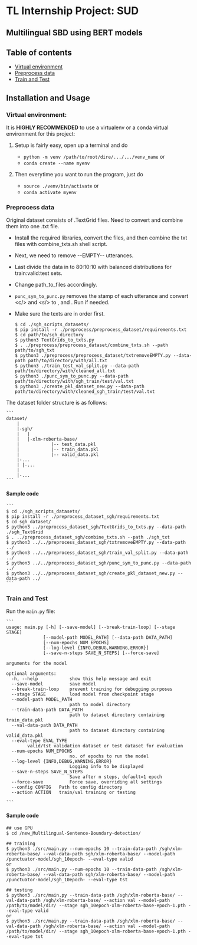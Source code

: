# TL Internship Project: SUD
## Multilingual SBD using BERT models

## Table of contents
* [Virtual environment](#virtual-environment)
* [Preprocess data](#preprocess-data)
* [Train and Test](#train-and-test)


## Installation and Usage
### Virtual environment:  

It is **HIGHLY RECOMMENDED** to use a virtualenv or a conda virtual environment for this project:    

1. Setup is fairly easy, open up a terminal and do
    - `python -m venv /path/to/root/dire/.../.../venv_name` or 
    - `conda create --name myenv`

2. Then everytime you want to run the program, just do  
    - `source ./venv/bin/activate` or 
    - `conda activate myenv`

### Preprocess data

Original dataset consists of .TextGrid files. Need to convert and combine them into one .txt file.  
- Install the required libraries, convert the files, and then combine the txt files with combine_txts.sh shell script.  
- Next, we need to remove --EMPTY-- utterances. 
- Last divide the data in to 80:10:10 with balanced distributions for train:valid:test sets.  
- Change path_to_files accordingly.  
- `punc_sym_to_punc.py` removes the stamp of each utterance and convert \<c/> and \<s/> to \, and \. Run if needed.
- Make sure the texts are in order first.

    ```
    $ cd ./sgh_scripts_datasets/
    $ pip install -r ./preprocess/preprocess_dataset/requirements.txt
    $ cd path/to/sgh_directory
    $ python3 TextGrids_to_txts.py
    $ . ./preprocess/preprocess_dataset/combine_txts.sh --path path/to/sgh_txt
    $ python3 ./preprocess/preprocess_dataset/txtremoveEMPTY.py --data-path path/to/directory/with/all.txt
    $ python3 ./train_test_val_split.py --data-path path/to/directory/with/cleaned_all.txt
    $ python3 ./punc_sym_to_punc.py --data-path path/to/directory/with/sgh_train/test/val.txt
    $ python3 ./create_pkl_dataset_new.py --data-path path/to/directory/with/cleaned_sgh_train/test/val.txt
    ```

The dataset folder structure is as follows:  

    ```
    dataset/
        |
        |-sgh/
        |   |
        |   |-xlm-roberta-base/
        |            |-- test_data.pkl
        |            |-- train_data.pkl
        |            |-- valid_data.pkl
        |-...
        | |-...
        |
        |-...
    ```

#### Sample code

    ```
    $ cd ./sgh_scripts_datasets/
    $ pip install -r ./preprocess_dataset_sgh/requirements.txt
    $ cd sgh_dataset/
    $ python3 ../preprocess_dataset_sgh/TextGrids_to_txts.py --data-path ./sgh_TextGrid
    $ . ../preprocess_dataset_sgh/combine_txts.sh --path ./sgh_txt
    $ python3 ../../preprocess_dataset_sgh/txtremoveEMPTY.py --data-path ../
    $ python3 ../../preprocess_dataset_sgh/train_val_split.py --data-path ../
    $ python3 ../../preprocess_dataset_sgh/punc_sym_to_punc.py --data-path ../
    $ python3 ../../preprocess_dataset_sgh/create_pkl_dataset_new.py --data-path ../
    ```

### Train and Test
Run the `main.py` file:

    ```  
    usage: main.py [-h] [--save-model] [--break-train-loop] [--stage STAGE]
                  [--model-path MODEL_PATH] [--data-path DATA_PATH]
                  [--num-epochs NUM_EPOCHS]
                  [--log-level {INFO,DEBUG,WARNING,ERROR}]
                  [--save-n-steps SAVE_N_STEPS] [--force-save]

    arguments for the model

    optional arguments:
      -h, --help            show this help message and exit
      --save-model          save model
      --break-train-loop    prevent training for debugging purposes
      --stage STAGE         load model from checkpoint stage
      --model-path MODEL_PATH
                            path to model directory
      --train-data-path DATA_PATH
                            path to dataset directory containing train_data.pkl
      --val-data-path DATA_PATH
                            path to dataset directory containing valid_data.pkl
      --eval-type EVAL_TYPE
            valid/tst validation dataset or test dataset for evaluation
      --num-epochs NUM_EPOCHS
                            no. of epochs to run the model
      --log-level {INFO,DEBUG,WARNING,ERROR}
                            Logging info to be displayed
      --save-n-steps SAVE_N_STEPS
                            Save after n steps, default=1 epoch
      --force-save          Force save, overriding all settings
      --config CONFIG	Path to config directory
      --action ACTION 	train/val training or testing
          
    ```

#### Sample code
```
## use GPU
$ cd /new_Multilingual-Sentence-Boundary-detection/

## training
$ python3 ./src/main.py --num-epochs 10 --train-data-path /sgh/xlm-roberta-base/ --val-data-path sgh/xlm-roberta-base/ --model-path /punctuator-model/sgh_10epoch- --eval-type valid
or 
$ python3 ./src/main.py --num-epochs 10 --train-data-path /sgh/xlm-roberta-base/ --val-data-path sgh/xlm-roberta-base/ --model-path /punctuator-model/sgh_10epoch- --eval-type tst

## testing
$ python3 ./src/main.py --train-data-path /sgh/xlm-roberta-base/ --val-data-path /sgh/xlm-roberta-base/ --action val --model-path /path/to/model/dir/ --stage sgh_10epoch-xlm-roberta-base-epoch-1.pth --eval-type valid
or
$ python3 ./src/main.py --train-data-path /sgh/xlm-roberta-base/ --val-data-path /sgh/xlm-roberta-base/ --action val --model-path /path/to/model/dir/ --stage sgh_10epoch-xlm-roberta-base-epoch-1.pth --eval-type tst
```
